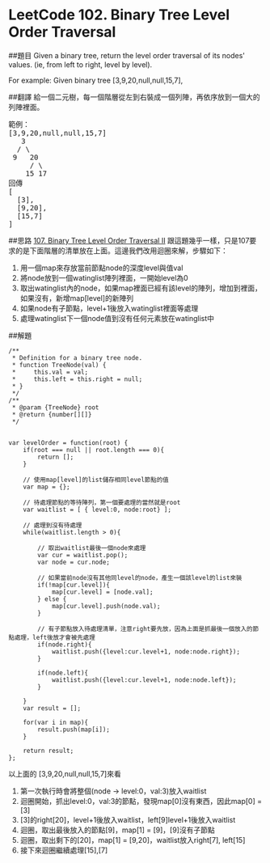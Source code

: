 ﻿# LeetCode 102. Binary Tree Level Order Traversal

##題目
Given a binary tree, return the level order traversal of its nodes' values. (ie, from left to right, level by level).

For example:
Given binary tree [3,9,20,null,null,15,7],

##翻譯
給一個二元樹，每一個階層從左到右裝成一個列陣，再依序放到一個大的列陣裡面。
<pre>
範例：  
[3,9,20,null,null,15,7]
   3                          
  / \                         
 9   20                      
     / \                      
    15 17     
回傳
[
  [3],
  [9,20],
  [15,7]
]    
</pre>

##思路
[107. Binary Tree Level Order Traversal II](107md.md) 跟這題幾乎一樣，只是107要求的是下面階層的清單放在上面。這邊我們改用迴圈來解，步驟如下：
1. 用一個map來存放當前節點node的深度level與值val
2. 將node放到一個watinglist陣列裡面，一開始level為0
3. 取出watinglist內的node，如果map裡面已經有該level的陣列，增加到裡面，如果沒有，新增map[level]的新陣列
4. 如果node有子節點，level+1後放入watinglist裡面等處理
5. 處理watinglist下一個node值到沒有任何元素放在watinglist中

##解題  

```  
/**
 * Definition for a binary tree node.
 * function TreeNode(val) {
 *     this.val = val;
 *     this.left = this.right = null;
 * }
 */
/**
 * @param {TreeNode} root
 * @return {number[][]}
 */
 
 
var levelOrder = function(root) {
    if(root === null || root.length === 0){
        return [];
    }
    
    // 使用map[level]的list儲存相同level節點的值
    var map = {};
    
    // 待處理節點的等待陣列，第一個要處理的當然就是root
    var waitlist = [ { level:0, node:root} ];

    // 處理到沒有待處理
    while(waitlist.length > 0){
        
        // 取出waitlist最後一個node來處理
        var cur = waitlist.pop();
        var node = cur.node;
        
        // 如果當前node沒有其他同level的node，產生一個該level的list來裝
        if(!map[cur.level]){
            map[cur.level] = [node.val];
        } else {
            map[cur.level].push(node.val);
        }

        // 有子節點放入待處理清單，注意right要先放，因為上面是抓最後一個放入的節點處理，left後放才會被先處理
        if(node.right){
            waitlist.push({level:cur.level+1, node:node.right});
        }
        
        if(node.left){
            waitlist.push({level:cur.level+1, node:node.left});
        }
        
    }
    var result = [];
    
    for(var i in map){
        result.push(map[i]);
    }
    
    return result;
};  

```  

以上面的 [3,9,20,null,null,15,7]來看
1. 第一次執行時會將整個(node -> level:0，val:3)放入waitlist
2. 迴圈開始，抓出level:0，val:3的節點，發現map[0]沒有東西，因此map[0] = [3]
3. [3]的right[20]，level+1後放入waitlist，left[9]level+1後放入waitlist 
4. 迴圈，取出最後放入的節點[9]，map[1] = [9]，[9]沒有子節點
5. 迴圈，取出剩下的[20]，map[1] = [9,20]，waitlist放入right[7], left[15]
6. 接下來迴圈繼續處理[15],[7]



